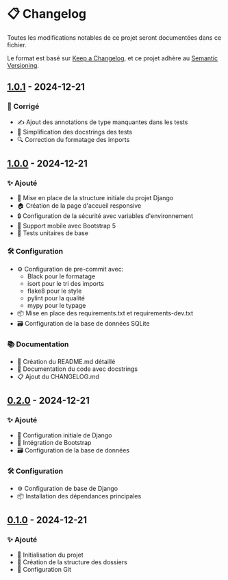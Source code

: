 # 📋 Changelog

Toutes les modifications notables de ce projet seront documentées dans ce fichier.

Le format est basé sur [Keep a Changelog](https://keepachangelog.com/fr/1.1.0/),
et ce projet adhère au [Semantic Versioning](https://semver.org/spec/v2.0.0.html).

## [1.0.1] - 2024-12-21

### 🐛 Corrigé
- ✍️ Ajout des annotations de type manquantes dans les tests
- 📝 Simplification des docstrings des tests
- 🔍 Correction du formatage des imports

## [1.0.0] - 2024-12-21

### ✨ Ajouté
- 🎨 Mise en place de la structure initiale du projet Django
- 🏠 Création de la page d'accueil responsive
- 🔒 Configuration de la sécurité avec variables d'environnement
- 📱 Support mobile avec Bootstrap 5
- 🧪 Tests unitaires de base

### 🛠️ Configuration
- ⚙️ Configuration de pre-commit avec:
  - Black pour le formatage
  - isort pour le tri des imports
  - flake8 pour le style
  - pylint pour la qualité
  - mypy pour le typage
- 📦 Mise en place des requirements.txt et requirements-dev.txt
- 🗃️ Configuration de la base de données SQLite

### 📚 Documentation
- 📖 Création du README.md détaillé
- 📝 Documentation du code avec docstrings
- 📋 Ajout du CHANGELOG.md

## [0.2.0] - 2024-12-21

### ✨ Ajouté
- 🎨 Configuration initiale de Django
- 📱 Intégration de Bootstrap
- 🗃️ Configuration de la base de données

### 🛠️ Configuration
- ⚙️ Configuration de base de Django
- 📦 Installation des dépendances principales

## [0.1.0] - 2024-12-21

### ✨ Ajouté
- 🎉 Initialisation du projet
- 📁 Création de la structure des dossiers
- 📝 Configuration Git

[1.0.1]: https://github.com/Brechoire/MonAvesnois/releases/tag/v1.0.1
[1.0.0]: https://github.com/Brechoire/MonAvesnois/releases/tag/v1.0.0
[0.2.0]: https://github.com/Brechoire/MonAvesnois/releases/tag/v0.2.0
[0.1.0]: https://github.com/Brechoire/MonAvesnois/releases/tag/v0.1.0
